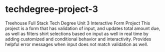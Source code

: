 # techdegree-project-3
 Treehouse Full Stack Tech Degree Unit 3 Interactive Form Project
This project is a form that has validation of input, and updates total amount due, as well as filters shirt selections based on input as well in real time by adding customized and conditional behavior and interactivity.  Provides helpful error messages when input does not match validation as well.